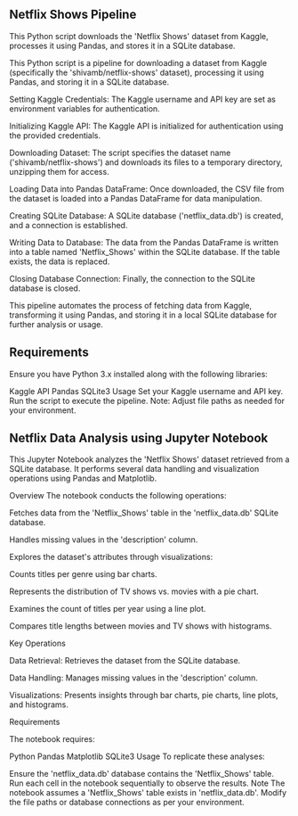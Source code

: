 
Netflix Shows Pipeline
---
This Python script downloads the 'Netflix Shows' dataset from Kaggle, processes it using Pandas, and stores it in a SQLite database.

This Python script is a pipeline for downloading a dataset from Kaggle (specifically the 'shivamb/netflix-shows' dataset), processing it using Pandas, and storing it in a SQLite database.

Setting Kaggle Credentials: The Kaggle username and API key are set as environment variables for authentication.

Initializing Kaggle API: The Kaggle API is initialized for authentication using the provided credentials.

Downloading Dataset: The script specifies the dataset name ('shivamb/netflix-shows') and downloads its files to a temporary directory, unzipping them for access.

Loading Data into Pandas DataFrame: Once downloaded, the CSV file from the dataset is loaded into a Pandas DataFrame for data manipulation.

Creating SQLite Database: A SQLite database ('netflix_data.db') is created, and a connection is established.

Writing Data to Database: The data from the Pandas DataFrame is written into a table named 'Netflix_Shows' within the SQLite database. If the table exists, the data is replaced.

Closing Database Connection: Finally, the connection to the SQLite database is closed.

This pipeline automates the process of fetching data from Kaggle, transforming it using Pandas, and storing it in a local SQLite database for further analysis or usage. 

Requirements
---

Ensure you have Python 3.x installed along with the following libraries:

Kaggle API
Pandas
SQLite3
Usage
Set your Kaggle username and API key.
Run the script to execute the pipeline.
Note: Adjust file paths as needed for your environment.

Netflix Data Analysis using Jupyter Notebook
---
This Jupyter Notebook analyzes the 'Netflix Shows' dataset retrieved from a SQLite database. It performs several data handling and visualization operations using Pandas and Matplotlib.

Overview
The notebook conducts the following operations:

Fetches data from the 'Netflix_Shows' table in the 'netflix_data.db' SQLite database.

Handles missing values in the 'description' column.

Explores the dataset's attributes through visualizations:

Counts titles per genre using bar charts.

Represents the distribution of TV shows vs. movies with a pie chart.

Examines the count of titles per year using a line plot.

Compares title lengths between movies and TV shows with histograms.

Key Operations

Data Retrieval: Retrieves the dataset from the SQLite database.

Data Handling: Manages missing values in the 'description' column.

Visualizations: Presents insights through bar charts, pie charts, line plots, and histograms.

Requirements

The notebook requires:

Python
Pandas
Matplotlib
SQLite3
Usage
To replicate these analyses:

Ensure the 'netflix_data.db' database contains the 'Netflix_Shows' table.
Run each cell in the notebook sequentially to observe the results.
Note
The notebook assumes a 'Netflix_Shows' table exists in 'netflix_data.db'.
Modify the file paths or database connections as per your environment.

